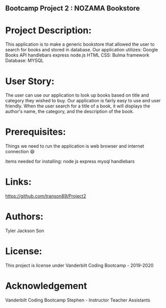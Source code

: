 ## Bootcamp Project 2 : NOZAMA Bookstore

# Project Description:
This application is to make a generic bookstore that allowed the user to search for books and stored in database. Our application utilizes:
Google Books API
handlebars
express
node.js
HTML
CSS: Bulma framework
Database: MYSQL  

# User Story:
The user can use our application to look up books based on title and category they wished to buy. Our application is fairly easy to use and user friendly. When the user search for a title of a book, it will displays the author's name, the category, and the description of the book. 


# Prerequisites:
Things we need to run the application is web browser and internet connection 😄

items needed for installing:
node js
express
mysql
handlebars

# Links:
https://github.com/transon89/Project2

# Authors:
Tyler
Jackson
Son

# License:
This project is license under Vanderbilt Coding Bootcamp - 2019-2020

# Acknowledgement
Vanderbilt Coding Bootcamp
Stephen - Instructor
Teacher Assistants
